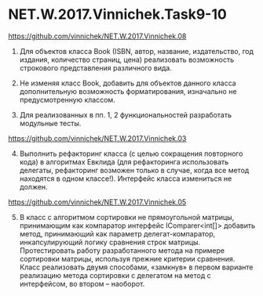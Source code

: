 # NET.W.2017.Vinnichek.Task9-10

https://github.com/vinnichek/NET.W.2017.Vinnichek.08

1. Для объектов класса Book (ISBN, автор, название, издательство, год издания, количество страниц, цена)
реализовать возможность строкового представления различного вида. 

2. Не изменяя класс Book, добавить для объектов данного класса дополнительную возможность форматирования, 
изначально не предусмотренную классом. 

3. Для реализованных в пп. 1, 2 функциональностей разработать модульные тесты.

https://github.com/vinnichek/NET.W.2017.Vinnichek.03

4. Выполнить рефакторинг класса (с целью сокращения повторного кода) в алгоритмах Евклида 
(для рефакторинга использовать делегаты, рефакторинг возможен только в случае, 
когда все метод находятся в одном классе!). Интерфейс класса измениться не должен.

https://github.com/vinnichek/NET.W.2017.Vinnichek.05

5. В класс с алгоритмом сортировки не прямоугольной матрицы, принимающим как компаратор интерфейс IComparer<int[]> 
добавить метод, принимающий как параметр делегат-компаратор, инкапсулирующий логику сравнения строк матрицы. 
Протестировать работу разработанного метода на примере сортировки матрицы, используя прежние критерии сравнения. 
Класс реализовать двумя способами, «замкнув» в первом варианте реализацию метода сортировки с делегатом на метод 
с интерфейсом, во втором – наоборот.
